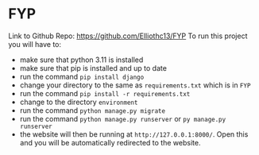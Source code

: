 # FYP
Link to Github Repo: https://github.com/Elliothc13/FYP
To run this project you will have to:
- make sure that python 3.11 is installed 
- make sure that pip is installed and up to date
- run the command `pip install django`
- change your directory to the same as `requirements.txt` which is in `FYP`
- run the command `pip install -r requirements.txt`
- change to the directory `environment`
- run the command `python manage.py migrate`
- run the command `python manage.py runserver` or `py manage.py runserver`
- the website will then be running at `http://127.0.0.1:8000/`. Open this and you will be automatically redirected to the website.